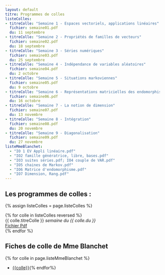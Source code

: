 ```yaml
---
layout: default
titre: Programmes de colles
listeColles:
- titreColle: "Semaine 1 - Espaces vectoriels, applications linéaires"
  fichier: semaine01.pdf
  du: 11 septembre
- titreColle: "Semaine 2 - Propriétés de familles de vecteurs"
  fichier: semaine02.pdf
  du: 18 septembre
- titreColle: "Semaine 3 - Séries numériques"
  fichier: semaine03.pdf
  du: 25 septembre
- titreColle: "Semaine 4 - Indépendance de variables aléatoires"
  fichier: semaine04.pdf
  du: 2 octobre
- titreColle: "Semaine 5 - Situations markoviennes"
  fichier: semaine05.pdf
  du: 9 octobre
- titreColle: "Semaine 6 - Représentations matricielles des endomorphismes"
  fichier: semaine06.pdf
  du: 16 octobre
- titreColle: "Semaine 7 - La notion de dimension"
  fichier: semaine07.pdf
  du: 13 novembre
- titreColle: "Semaine 8 - Intégration"
  fichier: semaine08.pdf
  du: 20 novembre
- titreColle: "Semaine 9 - Diagonalisation"
  fichier: semaine09.pdf
  du: 27 novembre
listeMmeBlanchet:
  - "IO 1 EV Appli linéaire.pdf"
  - "IO2 famille génératrice, libre, bases.pdf"
  - "IO3 suites séries.pdf; IO4 couple de VAR.pdf"
  - "IO5 chaines de Markov.pdf"
  - "IO6 Matrice d'endomorphisme.pdf"
  - "IO7 Dimension, Rang.pdf"
---
```


## Les programmes de colles : 

{% assign listeColles = page.listeColles %}
<div class="panel list-group" id="tableColles">
{% for colle in listeColles reversed %}
  <div class="list-group-item" >{{ colle.titreColle }} <em>semaine du {{ colle.du }}</em>
    <div class="btn-group btn-group-sm pull-right">
      <a href="{{ colle.fichier }}" class="btn btn-primary">Fichier Pdf</a>
    </div>
  </div>{% 
  endfor %}
</div>

## Fiches de colle de Mme Blanchet

{% for colle in page.listeMmeBlanchet %}
  - [{{colle}}](mmeBlanchet/{{colle}}){%
endfor%}
